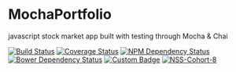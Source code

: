 # MochaPortfolio
javascript stock market app built with testing through Mocha &amp; Chai


[![Build Status](https://travis-ci.org/jacobdlewis/MochaPortfolio.svg?branch=master)](https://travis-ci.org/jacobdlewis/MochaPortfolio)
[![Coverage Status](https://coveralls.io/repos/jacobdlewis/MochaPortfolio/badge.svg)](https://coveralls.io/r/jacobdlewis/MochaPortfolio)
[![NPM Dependency Status](https://www.versioneye.com/user/projects/54d8df5cc1bbbd5f82000030/badge.svg?style=flat)](https://www.versioneye.com/user/projects/54d8df5cc1bbbd5f82000030)
[![Bower Dependency Status](https://www.versioneye.com/user/projects/54d8df6fc1bbbd5f820000c1/badge.svg?style=flat)](https://www.versioneye.com/user/projects/54d8df6fc1bbbd5f820000c1)
[![Custom Badge](https://img.shields.io/badge/crockford__crankiness-maximum-a6e591.svg)](https://files.gitter.im/NSS-Cohort-8/GFPd/IMG_0012.jpg)
[![NSS-Cohort-8](https://img.shields.io/badge/NSS-cohort--8-6a1ab0.svg)](http://i.imgur.com/hrq5wS9.jpg)

